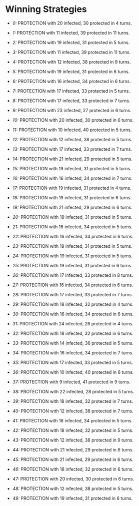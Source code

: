 # Winning Strategies

* _0:_ PROTECTION with 20 infected, 30 protected in 4 turns.


* _1:_ PROTECTION with 11 infected, 39 protected in 11 turns.


* _2:_ PROTECTION with 19 infected, 31 protected in 5 turns.


* _3:_ PROTECTION with 11 infected, 39 protected in 11 turns.


* _4:_ PROTECTION with 12 infected, 38 protected in 9 turns.


* _5:_ PROTECTION with 19 infected, 31 protected in 6 turns.


* _6:_ PROTECTION with 16 infected, 34 protected in 6 turns.


* _7:_ PROTECTION with 17 infected, 33 protected in 5 turns.


* _8:_ PROTECTION with 17 infected, 33 protected in 7 turns.


* _9:_ PROTECTION with 23 infected, 27 protected in 6 turns.


* _10:_ PROTECTION with 20 infected, 30 protected in 6 turns.


* _11:_ PROTECTION with 10 infected, 40 protected in 5 turns.


* _12:_ PROTECTION with 12 infected, 38 protected in 5 turns.


* _13:_ PROTECTION with 17 infected, 33 protected in 7 turns.


* _14:_ PROTECTION with 21 infected, 29 protected in 5 turns.


* _15:_ PROTECTION with 19 infected, 31 protected in 5 turns.


* _16:_ PROTECTION with 16 infected, 34 protected in 7 turns.


* _17:_ PROTECTION with 19 infected, 31 protected in 4 turns.


* _18:_ PROTECTION with 19 infected, 31 protected in 6 turns.


* _19:_ PROTECTION with 21 infected, 29 protected in 6 turns.


* _20:_ PROTECTION with 19 infected, 31 protected in 5 turns.


* _21:_ PROTECTION with 16 infected, 34 protected in 5 turns.


* _22:_ PROTECTION with 16 infected, 34 protected in 6 turns.


* _23:_ PROTECTION with 19 infected, 31 protected in 5 turns.


* _24:_ PROTECTION with 19 infected, 31 protected in 5 turns.


* _25:_ PROTECTION with 19 infected, 31 protected in 6 turns.


* _26:_ PROTECTION with 17 infected, 33 protected in 8 turns.


* _27:_ PROTECTION with 16 infected, 34 protected in 6 turns.


* _28:_ PROTECTION with 17 infected, 33 protected in 7 turns.


* _29:_ PROTECTION with 18 infected, 32 protected in 4 turns.


* _30:_ PROTECTION with 16 infected, 34 protected in 6 turns.


* _31:_ PROTECTION with 24 infected, 26 protected in 4 turns.


* _32:_ PROTECTION with 18 infected, 32 protected in 6 turns.


* _33:_ PROTECTION with 14 infected, 36 protected in 5 turns.


* _34:_ PROTECTION with 16 infected, 34 protected in 7 turns.


* _35:_ PROTECTION with 17 infected, 33 protected in 5 turns.


* _36:_ PROTECTION with 10 infected, 40 protected in 6 turns.


* _37:_ PROTECTION with 9 infected, 41 protected in 9 turns.


* _38:_ PROTECTION with 22 infected, 28 protected in 5 turns.


* _39:_ PROTECTION with 18 infected, 32 protected in 7 turns.


* _40:_ PROTECTION with 12 infected, 38 protected in 7 turns.


* _41:_ PROTECTION with 16 infected, 34 protected in 5 turns.


* _42:_ PROTECTION with 18 infected, 32 protected in 5 turns.


* _43:_ PROTECTION with 12 infected, 38 protected in 9 turns.


* _44:_ PROTECTION with 21 infected, 29 protected in 6 turns.


* _45:_ PROTECTION with 21 infected, 29 protected in 6 turns.


* _46:_ PROTECTION with 18 infected, 32 protected in 6 turns.


* _47:_ PROTECTION with 20 infected, 30 protected in 6 turns.


* _48:_ PROTECTION with 12 infected, 38 protected in 5 turns.


* _49:_ PROTECTION with 19 infected, 31 protected in 6 turns.


